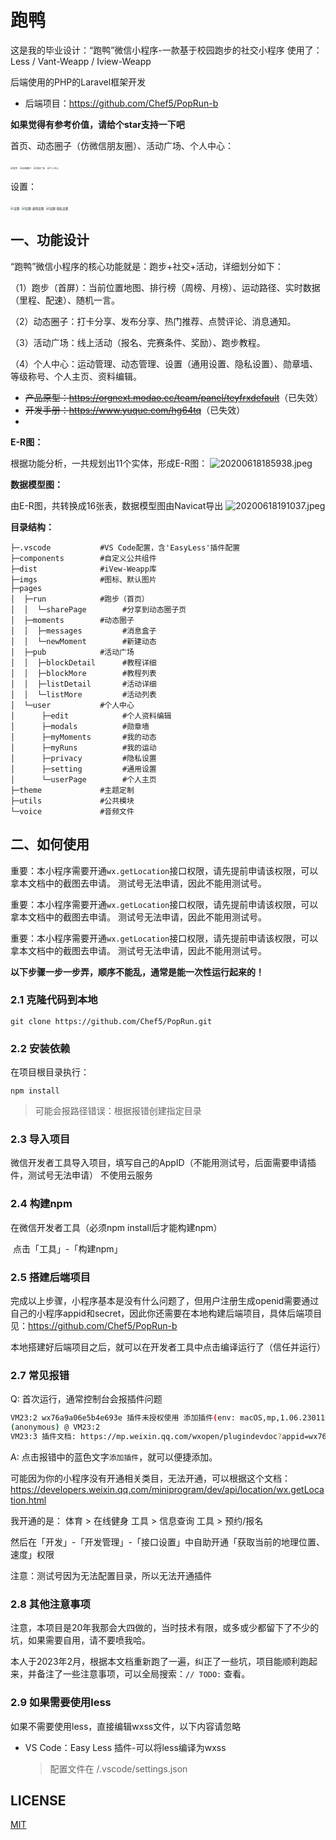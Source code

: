 # 跑鸭

这是我的毕业设计：“跑鸭”微信小程序-一款基于校园跑步的社交小程序
使用了：Less / Vant-Weapp / Iview-Weapp

后端使用的PHP的Laravel框架开发

- 后端项目：https://github.com/Chef5/PopRun-b

**如果觉得有参考价值，请给个star支持一下吧**

首页、动态圈子（仿微信朋友圈）、活动广场、个人中心：

<img src="http://img.cdn.1zdz.cn/github/readme/poprun/1.jpg" alt="首页" style="zoom: 25%;" /> <img src="http://img.cdn.1zdz.cn/github/readme/poprun/2.jpg" alt="动态圈子" style="zoom: 25%;" /> <img src="http://img.cdn.1zdz.cn/github/readme/poprun/3.jpg" alt="活动广场" style="zoom: 25%;" /> <img src="http://img.cdn.1zdz.cn/github/readme/poprun/4.jpg" alt="个人中心" style="zoom: 25%;" />

设置：

<img src="http://img.cdn.1zdz.cn/github/readme/poprun/5.png" alt="设置" style="zoom: 33%;" /> <img src="http://img.cdn.1zdz.cn/github/readme/poprun/6.png" alt="设置-通用设置" style="zoom: 33%;" /> <img src="http://img.cdn.1zdz.cn/github/readme/poprun/7.png" alt="设置-隐私设置" style="zoom: 33%;" />

## 一、功能设计

“跑鸭”微信小程序的核心功能就是：跑步+社交+活动，详细划分如下：

（1）跑步（首屏）：当前位置地图、排行榜（周榜、月榜）、运动路径、实时数据（里程、配速）、随机一言。

（2）动态圈子：打卡分享、发布分享、热门推荐、点赞评论、消息通知。

（3）活动广场：线上活动（报名、完赛条件、奖励）、跑步教程。

（4）个人中心：运动管理、动态管理、设置（通用设置、隐私设置）、勋章墙、等级称号、个人主页、资料编辑。

- <del>产品原型：https://orgnext.modao.cc/team/panel/teyfrxdefault</del>（已失效）
- <del>开发手册：https://www.yuque.com/hg64tq</del>（已失效）
- 
**E-R图：**

根据功能分析，一共规划出11个实体，形成E-R图：
![20200618185938.jpeg](http://img.cdn.1zdz.cn/github/readme/poprun/20200618185938.jpeg)

**数据模型图：**

由E-R图，共转换成16张表，数据模型图由Navicat导出
![20200618191037.jpeg](http://img.cdn.1zdz.cn/github/readme/poprun/20200618191037.jpeg)

**目录结构：**

``` shell
├─.vscode           #VS Code配置，含'EasyLess'插件配置
├─components        #自定义公共组件
├─dist              #iVew-Weapp库
├─imgs              #图标、默认图片
├─pages
│  ├─run            #跑步（首页）
│  │  └─sharePage        #分享到动态圈子页
│  ├─moments        #动态圈子
│  │  ├─messages         #消息盒子
│  │  └─newMoment        #新建动态
│  ├─pub            #活动广场
│  │  ├─blockDetail      #教程详细
│  │  ├─blockMore        #教程列表
│  │  ├─listDetail       #活动详细
│  │  └─listMore         #活动列表
│  └─user           #个人中心
│      ├─edit            #个人资料编辑
│      ├─modals          #勋章墙
│      ├─myMoments       #我的动态
│      ├─myRuns          #我的运动
│      ├─privacy         #隐私设置
│      ├─setting         #通用设置
│      └─userPage        #个人主页
├─theme             #主题定制
├─utils             #公共模块
└─voice             #音频文件
```

## 二、如何使用

重要：本小程序需要开通`wx.getLocation`接口权限，请先提前申请该权限，可以拿本文档中的截图去申请。
测试号无法申请，因此不能用测试号。

重要：本小程序需要开通`wx.getLocation`接口权限，请先提前申请该权限，可以拿本文档中的截图去申请。
测试号无法申请，因此不能用测试号。

重要：本小程序需要开通`wx.getLocation`接口权限，请先提前申请该权限，可以拿本文档中的截图去申请。
测试号无法申请，因此不能用测试号。

**以下步骤一步一步弄，顺序不能乱，通常是能一次性运行起来的！**
### 2.1 克隆代码到本地

``` shell
git clone https://github.com/Chef5/PopRun.git
```

### 2.2 安装依赖

在项目根目录执行：

``` shell
npm install
```

> 可能会报路径错误：根据报错创建指定目录


### 2.3 导入项目

微信开发者工具导入项目，填写自己的AppID（不能用测试号，后面需要申请插件，测试号无法申请）
不使用云服务

### 2.4 构建npm

在微信开发者工具（必须npm install后才能构建npm）

​	点击「工具」-「构建npm」

### 2.5 搭建后端项目

完成以上步骤，小程序基本是没有什么问题了，但用户注册生成openid需要通过自己的小程序appid和secret，因此你还需要在本地构建后端项目，具体后端项目见：https://github.com/Chef5/PopRun-b

本地搭建好后端项目之后，就可以在开发者工具中点击编译运行了（信任并运行）

### 2.7 常见报错

Q: 首次运行，通常控制台会报插件问题

``` sh
VM23:2 wx76a9a06e5b4e693e 插件未授权使用 添加插件(env: macOS,mp,1.06.2301160; lib: 2.10.4)
(anonymous) @ VM23:2
VM23:3 插件文档: https://mp.weixin.qq.com/wxopen/plugindevdoc?appid=wx76a9a06e5b4e693e&token=&lang=zh_CN(env: macOS,mp,1.06.2301160; lib: 2.10.4)
```

A: 点击报错中的蓝色文字`添加插件`，就可以便捷添加。

可能因为你的小程序没有开通相关类目，无法开通，可以根据这个文档：https://developers.weixin.qq.com/miniprogram/dev/api/location/wx.getLocation.html

我开通的是：
体育  >  在线健身
工具  >  信息查询
工具  >  预约/报名

然后在「开发」-「开发管理」-「接口设置」中自助开通「获取当前的地理位置、速度」权限

注意：测试号因为无法配置目录，所以无法开通插件

### 2.8 其他注意事项

注意，本项目是20年我那会大四做的，当时技术有限，或多或少都留下了不少的坑，如果需要自用，请不要喷我哈。

本人于2023年2月，根据本文档重新跑了一遍，纠正了一些坑，项目能顺利跑起来，并备注了一些注意事项，可以全局搜索：`// TODO:` 查看。

### 2.9 如果需要使用less

如果不需要使用less，直接编辑wxss文件，以下内容请忽略

- VS Code：Easy Less 插件-可以将less编译为wxss
  
  > 配置文件在 /.vscode/settings.json

## LICENSE

[MIT](LICENSE)

